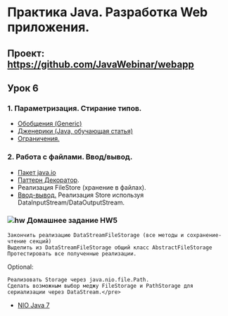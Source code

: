 Практика Java. Разработка Web приложения.
===============================

## Проект: https://github.com/JavaWebinar/webapp

## Урок 6

### 1. Параметризация. Стирание типов.
  - <a href="http://developer.alexanderklimov.ru/android/java/generic.php">Обобщения (Generic)</a>
  - <a href="http://www.quizful.net/post/java-generics-tutorial">Дженерики (Java, обучающая статья)</a>
  - <a href="http://docs.oracle.com/javase/tutorial/java/generics/restrictions.html">Ограничения.</a>
### 2. Работа с файлами. Ввод/вывод.
  - <a href="http://www.intuit.ru/studies/courses/16/16/lecture/27133">Пакет java.io</a>
  - <a href="http://ru.wikipedia.org/wiki/Декоратор_(шаблон_проектирования)">Паттерн Декоратор</a>.
  - Реализация FileStore (хранение в файлах).
  - <a href="http://www.intuit.ru/studies/courses/16/16/lecture/27133?page=4">Ввод-вывод.</a> Реализация Store используя DataInputStream/DataOutputStream.

### ![hw](https://cloud.githubusercontent.com/assets/13649199/13672719/09593080-e6e7-11e5-81d1-5cb629c438ca.png) Домашнее задание HW5
    Закончить реализацию DataStreamFileStorage (все методы и сохранение-чтение секций)
    Выделить из DataStreamFileStorage общий класс AbstractFileStorage
    Протестировать все полученные реализации.

Optional:

    Реализовать Storage через java.nio.file.Path.
    Сделать возможным выбор меджу FileStorage и PathStorage для сериализации через DataStream.</pre>

  - <a href="http://www.quizful.net/post/java-nio-tutorial">NIO Java 7</a>
